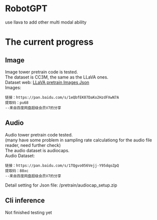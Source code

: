 # RobotGPT
 use llava to add other multi modal ability
# The current progress 
## Image
Image tower pretrain code is tested.   
The dataset is CC3M,  the same as the LLaVA ones.  
Dataset web: [LLaVA pretrain Images Json](https://huggingface.co/datasets/liuhaotian/LLaVA-CC3M-Pretrain-595K)  
Images:    
```
链接：https://pan.baidu.com/s/1eQbfEK07DaKo2HzdFXwN7A 
提取码：pu68 
--来自百度网盘超级会员V7的分享
```
## Audio
Audio tower pretrain code tested.  
(many have some problem in sampling rate calculationg for the audio file reader, need further check)    
The audio dataset is audiocaps.  
Audio Dataset:   
```
链接：https://pan.baidu.com/s/1TQgvo056Vejj-Y95dqoZpQ 
提取码：88xc 
--来自百度网盘超级会员V7的分享
```
Detail setting for Json file: /pretrain/audiocap_setup.zip  
## Cli inference
Not finished testing yet
